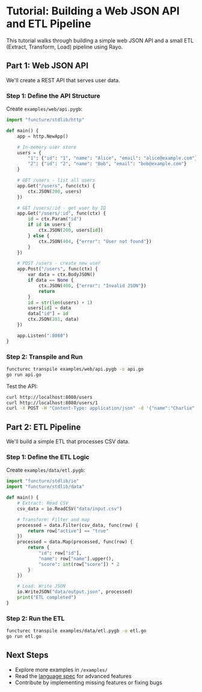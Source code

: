 # Tutorial: Building a Web JSON API and ETL Pipeline

This tutorial walks through building a simple web JSON API and a small ETL (Extract, Transform, Load) pipeline using Rayo.

## Part 1: Web JSON API

We'll create a REST API that serves user data.

### Step 1: Define the API Structure

Create `examples/web/api.pygb`:

```python
import "functure/stdlib/http"

def main() {
    app = http.NewApp()

    # In-memory user store
    users = {
        "1": {"id": "1", "name": "Alice", "email": "alice@example.com"},
        "2": {"id": "2", "name": "Bob", "email": "bob@example.com"}
    }

    # GET /users - list all users
    app.Get("/users", func(ctx) {
        ctx.JSON(200, users)
    })

    # GET /users/:id - get user by ID
    app.Get("/users/:id", func(ctx) {
        id = ctx.Param("id")
        if id in users {
            ctx.JSON(200, users[id])
        } else {
            ctx.JSON(404, {"error": "User not found"})
        }
    })

    # POST /users - create new user
    app.Post("/users", func(ctx) {
        var data = ctx.BodyJSON()
        if data == None {
            ctx.JSON(400, {"error": "Invalid JSON"})
            return
        }
        id = str(len(users) + 1)
        users[id] = data
        data["id"] = id
        ctx.JSON(201, data)
    })

    app.Listen(":8080")
}
```

### Step 2: Transpile and Run

```sh
functurec transpile examples/web/api.pygb -o api.go
go run api.go
```

Test the API:

```sh
curl http://localhost:8080/users
curl http://localhost:8080/users/1
curl -X POST -H "Content-Type: application/json" -d '{"name":"Charlie","email":"charlie@example.com"}' http://localhost:8080/users
```

## Part 2: ETL Pipeline

We'll build a simple ETL that processes CSV data.

### Step 1: Define the ETL Logic

Create `examples/data/etl.pygb`:

```python
import "functure/stdlib/io"
import "functure/stdlib/data"

def main() {
    # Extract: Read CSV
    csv_data = io.ReadCSV("data/input.csv")

    # Transform: Filter and map
    processed = data.Filter(csv_data, func(row) {
        return row["active"] == "true"
    })
    processed = data.Map(processed, func(row) {
        return {
            "id": row["id"],
            "name": row["name"].upper(),
            "score": int(row["score"]) * 2
        }
    })

    # Load: Write JSON
    io.WriteJSON("data/output.json", processed)
    print("ETL completed")
}
```

### Step 2: Run the ETL

```sh
functurec transpile examples/data/etl.pygb -o etl.go
go run etl.go
```

## Next Steps

- Explore more examples in `/examples/`
- Read the [language spec](/docs/spec.md) for advanced features
- Contribute by implementing missing features or fixing bugs
